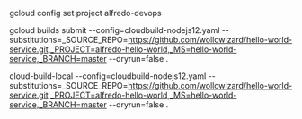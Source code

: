 gcloud config set project alfredo-devops

gcloud builds submit  --config=cloudbuild-nodejs12.yaml --substitutions=_SOURCE_REPO=https://github.com/wollowizard/hello-world-service.git,_PROJECT=alfredo-hello-world,_MS=hello-world-service,_BRANCH=master --dryrun=false .






cloud-build-local --config=cloudbuild-nodejs12.yaml --substitutions=_SOURCE_REPO=https://github.com/wollowizard/hello-world-service.git,_PROJECT=alfredo-hello-world,_MS=hello-world-service,_BRANCH=master --dryrun=false .
